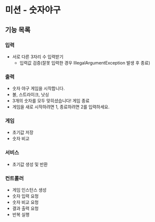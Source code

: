 # 미션 - 숫자야구

## 기능 목록
### 입력
- 서로 다른 3자리 수 입력받기
    - 입력값 검증(잘못 입력한 경우 IllegalArgumentException 발생 후 종료)

### 출력
- 숫자 야구 게임을 시작합니다.
- 볼, 스트라이크, 낫싱
- 3개의 숫자를 모두 맞히셨습니다! 게임 종료
- 게임을 새로 시작하려면 1, 종료하려면 2를 입력하세요.

### 게임
- 초기값 저장
- 숫자 비교

### 서비스
- 초기값 생성 및 반환

### 컨트롤러
- 게임 인스턴스 생성
- 숫자 입력 요청
- 숫자 비교 요청
- 결과 출력 요청
- 반복 실행